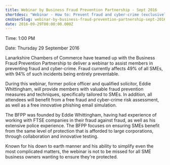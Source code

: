 ```yaml
---
title: Webinar by Business Fraud Prevention Partnership - Sept 2016
shortdesc: "Webinar - How to: Prevent fraud and cyber-crime (exclusively for Lanarkshire Chamber Members)"
cmsUserSlug: webinar-by-business-fraud-prevention-partnership-sept-2016
date: 2016-09-29T00:00:00.000Z
---
```


Time: 1:00 PM

Date: Thursday 29 September 2016

Lanarkshire Chambers of Commerce have teamed up with the Business Fraud Prevention Partnership to deliver a webinar to assist members in preventing fraud and cyber-crime. Fraud currently affects 49% of all SMEs, with 94% of such incidents being entirely preventable.

During this webinar, former police officer and qualified solicitor, Eddie Whittingham, will provide members with valuable fraud prevention measures and techniques, specifically tailored to SMEs. In addition, all attendees will benefit from a free fraud and cyber-crime risk assessment, as well as a free innovative phishing email simulation.

The BFPP was founded by Eddie Whittingham, having had experience of working with FTSE companies in their fraud against fraud, as well as his extensive police experience. The BFPP focuses on ensuring SMEs benefit from the same level of protection that is afforded to large corporations, through collaboration and innovative testing.

Known for his down to earth manner and his ability to simplify even the most complicated matters, the webinar is not to be missed for all SME business owners wanting to ensure they're protected.
